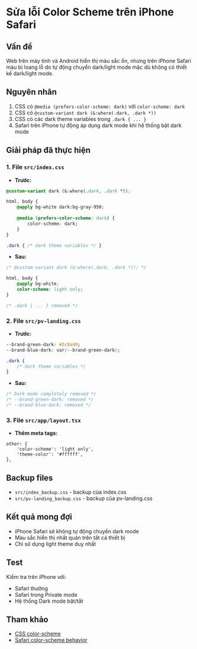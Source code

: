 # Sửa lỗi Color Scheme trên iPhone Safari

## Vấn đề
Web trên máy tính và Android hiển thị màu sắc ổn, nhưng trên iPhone Safari màu bị loang lỗ do tự động chuyển dark/light mode mặc dù không có thiết kế dark/light mode.

## Nguyên nhân
1. CSS có `@media (prefers-color-scheme: dark)` với `color-scheme: dark`
2. CSS có `@custom-variant dark (&:where(.dark, .dark *))`
3. CSS có các dark theme variables trong `.dark { ... }`
4. Safari trên iPhone tự động áp dụng dark mode khi hệ thống bật dark mode

## Giải pháp đã thực hiện

### 1. File `src/index.css`
- **Trước:**
```css
@custom-variant dark (&:where(.dark, .dark *));

html, body {
    @apply bg-white dark:bg-gray-950;
    
    @media (prefers-color-scheme: dark) {
        color-scheme: dark;
    }
}

.dark { /* dark theme variables */ }
```

- **Sau:**
```css
/* @custom-variant dark (&:where(.dark, .dark *)); */

html, body {
    @apply bg-white;
    color-scheme: light only;
}

/* .dark { ... } removed */
```

### 2. File `src/pv-landing.css`
- **Trước:**
```css
--brand-green-dark: #2c8a40;
--brand-blue-dark: var(--brand-green-dark);

.dark {
    /* dark theme variables */
}
```

- **Sau:**
```css
/* Dark mode completely removed */
/* --brand-green-dark: removed */
/* --brand-blue-dark: removed */
```

### 3. File `src/app/layout.tsx`
- **Thêm meta tags:**
```tsx
other: {
    'color-scheme': 'light only',
    'theme-color': '#ffffff',
},
```

## Backup files
- `src/index_backup.css` - backup của index.css
- `src/pv-landing_backup.css` - backup của pv-landing.css

## Kết quả mong đợi
- iPhone Safari sẽ không tự động chuyển dark mode
- Màu sắc hiển thị nhất quán trên tất cả thiết bị
- Chỉ sử dụng light theme duy nhất

## Test
Kiểm tra trên iPhone với:
- Safari thường
- Safari trong Private mode
- Hệ thống Dark mode bật/tắt

## Tham khảo
- [CSS color-scheme](https://developer.mozilla.org/en-US/docs/Web/CSS/color-scheme)
- [Safari color-scheme behavior](https://webkit.org/blog/8840/dark-mode-support-in-webkit/)
